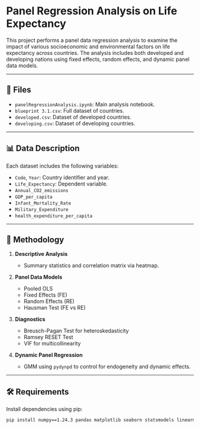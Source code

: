 # Panel Regression Analysis on Life Expectancy

This project performs a panel data regression analysis to examine the impact of various socioeconomic and environmental factors on life expectancy across countries. The analysis includes both developed and developing nations using fixed effects, random effects, and dynamic panel data models.

---

## 📁 Files

- `panelRegressionAnalysis.ipynb`: Main analysis notebook.
- `blueprint 3.1.csv`: Full dataset of countries.
- `developed.csv`: Dataset of developed countries.
- `developing.csv`: Dataset of developing countries.

---

## 📊 Data Description

Each dataset includes the following variables:

- `Code`, `Year`: Country identifier and year.
- `Life_Expectancy`: Dependent variable.
- `Annual_CO2_emissions`
- `GDP_per_capita`
- `Infant_Mortality_Rate`
- `Military_Expenditure`
- `health_expenditure_per_capita`

---

## 🧪 Methodology

1. **Descriptive Analysis**
   - Summary statistics and correlation matrix via heatmap.

2. **Panel Data Models**
   - Pooled OLS
   - Fixed Effects (FE)
   - Random Effects (RE)
   - Hausman Test (FE vs RE)

3. **Diagnostics**
   - Breusch-Pagan Test for heteroskedasticity
   - Ramsey RESET Test
   - VIF for multicollinearity

4. **Dynamic Panel Regression**
   - GMM using `pydynpd` to control for endogeneity and dynamic effects.

---

## 🛠 Requirements

Install dependencies using pip:
```bash
pip install numpy==1.24.3 pandas matplotlib seaborn statsmodels linearmodels arch pydynpd
